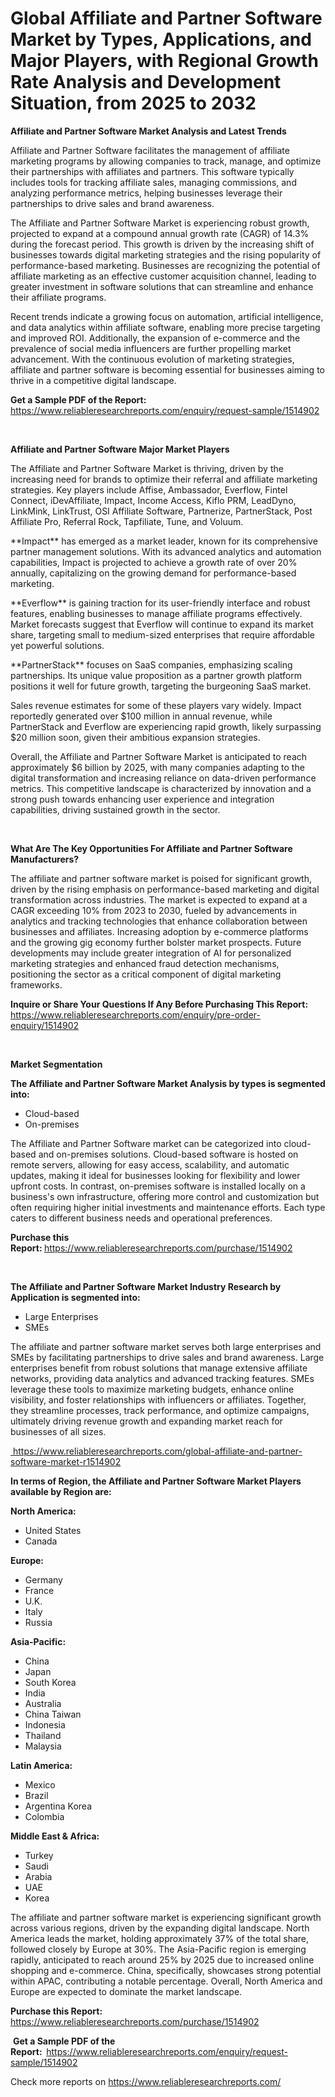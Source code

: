 <p><h1>Global Affiliate and Partner Software Market by Types, Applications, and Major Players, with Regional Growth Rate Analysis and Development Situation, from 2025 to 2032</h1></p><p><strong>Affiliate and Partner Software Market Analysis and Latest Trends</strong></p>
<p><p>Affiliate and Partner Software facilitates the management of affiliate marketing programs by allowing companies to track, manage, and optimize their partnerships with affiliates and partners. This software typically includes tools for tracking affiliate sales, managing commissions, and analyzing performance metrics, helping businesses leverage their partnerships to drive sales and brand awareness. </p><p>The Affiliate and Partner Software Market is experiencing robust growth, projected to expand at a compound annual growth rate (CAGR) of 14.3% during the forecast period. This growth is driven by the increasing shift of businesses towards digital marketing strategies and the rising popularity of performance-based marketing. Businesses are recognizing the potential of affiliate marketing as an effective customer acquisition channel, leading to greater investment in software solutions that can streamline and enhance their affiliate programs.</p><p>Recent trends indicate a growing focus on automation, artificial intelligence, and data analytics within affiliate software, enabling more precise targeting and improved ROI. Additionally, the expansion of e-commerce and the prevalence of social media influencers are further propelling market advancement. With the continuous evolution of marketing strategies, affiliate and partner software is becoming essential for businesses aiming to thrive in a competitive digital landscape.</p></p>
<p><strong>Get a Sample PDF of the Report:&nbsp;</strong> <a href="https://www.reliableresearchreports.com/enquiry/request-sample/1514902?utm_campaign=3545&utm_medium=2&utm_source=Github&utm_content=ia&utm_term=29032025&utm_id=affiliate-and-partner-software">https://www.reliableresearchreports.com/enquiry/request-sample/1514902</a></p>
<p>&nbsp;</p>
<p><strong>Affiliate and Partner Software Major Market Players</strong></p>
<p><p>The Affiliate and Partner Software Market is thriving, driven by the increasing need for brands to optimize their referral and affiliate marketing strategies. Key players include Affise, Ambassador, Everflow, Fintel Connect, iDevAffiliate, Impact, Income Access, Kiflo PRM, LeadDyno, LinkMink, LinkTrust, OSI Affiliate Software, Partnerize, PartnerStack, Post Affiliate Pro, Referral Rock, Tapfiliate, Tune, and Voluum.</p><p>**Impact** has emerged as a market leader, known for its comprehensive partner management solutions. With its advanced analytics and automation capabilities, Impact is projected to achieve a growth rate of over 20% annually, capitalizing on the growing demand for performance-based marketing.</p><p>**Everflow** is gaining traction for its user-friendly interface and robust features, enabling businesses to manage affiliate programs effectively. Market forecasts suggest that Everflow will continue to expand its market share, targeting small to medium-sized enterprises that require affordable yet powerful solutions.</p><p>**PartnerStack** focuses on SaaS companies, emphasizing scaling partnerships. Its unique value proposition as a partner growth platform positions it well for future growth, targeting the burgeoning SaaS market.</p><p>Sales revenue estimates for some of these players vary widely. Impact reportedly generated over $100 million in annual revenue, while PartnerStack and Everflow are experiencing rapid growth, likely surpassing $20 million soon, given their ambitious expansion strategies.</p><p>Overall, the Affiliate and Partner Software Market is anticipated to reach approximately $6 billion by 2025, with many companies adapting to the digital transformation and increasing reliance on data-driven performance metrics. This competitive landscape is characterized by innovation and a strong push towards enhancing user experience and integration capabilities, driving sustained growth in the sector.</p></p>
<p>&nbsp;</p>
<p><strong>What Are The Key Opportunities For Affiliate and Partner Software Manufacturers?</strong></p>
<p><p>The affiliate and partner software market is poised for significant growth, driven by the rising emphasis on performance-based marketing and digital transformation across industries. The market is expected to expand at a CAGR exceeding 10% from 2023 to 2030, fueled by advancements in analytics and tracking technologies that enhance collaboration between businesses and affiliates. Increasing adoption by e-commerce platforms and the growing gig economy further bolster market prospects. Future developments may include greater integration of AI for personalized marketing strategies and enhanced fraud detection mechanisms, positioning the sector as a critical component of digital marketing frameworks.</p></p>
<p><strong>Inquire or Share Your Questions If Any Before Purchasing This Report:</strong> <a href="https://www.reliableresearchreports.com/enquiry/pre-order-enquiry/1514902?utm_campaign=3545&utm_medium=2&utm_source=Github&utm_content=ia&utm_term=29032025&utm_id=affiliate-and-partner-software">https://www.reliableresearchreports.com/enquiry/pre-order-enquiry/1514902</a></p>
<p>&nbsp;</p>
<p><strong>Market Segmentation</strong></p>
<p><strong>The Affiliate and Partner Software Market Analysis by types is segmented into:</strong></p>
<p><ul><li>Cloud-based</li><li>On-premises</li></ul></p>
<p><p>The Affiliate and Partner Software market can be categorized into cloud-based and on-premises solutions. Cloud-based software is hosted on remote servers, allowing for easy access, scalability, and automatic updates, making it ideal for businesses looking for flexibility and lower upfront costs. In contrast, on-premises software is installed locally on a business's own infrastructure, offering more control and customization but often requiring higher initial investments and maintenance efforts. Each type caters to different business needs and operational preferences.</p></p>
<p><strong>Purchase this Report:&nbsp;</strong><a href="https://www.reliableresearchreports.com/purchase/1514902?utm_campaign=3545&utm_medium=2&utm_source=Github&utm_content=ia&utm_term=29032025&utm_id=affiliate-and-partner-software">https://www.reliableresearchreports.com/purchase/1514902</a></p>
<p>&nbsp;</p>
<p><strong>The Affiliate and Partner Software Market Industry Research by Application is segmented into:</strong></p>
<p><ul><li>Large Enterprises</li><li>SMEs</li></ul></p>
<p><p>The affiliate and partner software market serves both large enterprises and SMEs by facilitating partnerships to drive sales and brand awareness. Large enterprises benefit from robust solutions that manage extensive affiliate networks, providing data analytics and advanced tracking features. SMEs leverage these tools to maximize marketing budgets, enhance online visibility, and foster relationships with influencers or affiliates. Together, they streamline processes, track performance, and optimize campaigns, ultimately driving revenue growth and expanding market reach for businesses of all sizes.</p></p>
<p><a href="https://www.reliableresearchreports.com/global-affiliate-and-partner-software-market-r1514902?utm_campaign=3545&utm_medium=2&utm_source=Github&utm_content=ia&utm_term=29032025&utm_id=affiliate-and-partner-software">&nbsp;https://www.reliableresearchreports.com/global-affiliate-and-partner-software-market-r1514902</a></p>
<p><strong>In terms of Region, the Affiliate and Partner Software Market Players available by Region are:</strong></p>
<p>
    <p> <strong> North America: </strong>
        <ul>
            <li>United States</li>
            <li>Canada</li>
        </ul>
        </p> 
    <p> <strong> Europe: </strong>
        <ul>
            <li>Germany</li>
            <li>France</li>
            <li>U.K.</li>
            <li>Italy</li>
            <li>Russia</li>
        </ul>
        </p> 
    <p> <strong> Asia-Pacific: </strong>
        <ul>
            <li>China</li>
            <li>Japan</li>
            <li>South Korea</li>
            <li>India</li>
            <li>Australia</li>
            <li>China Taiwan</li>
            <li>Indonesia</li>
            <li>Thailand</li>
            <li>Malaysia</li>
        </ul>
        </p> 
    <p> <strong> Latin America: </strong>
        <ul>
            <li>Mexico</li>
            <li>Brazil</li>
            <li>Argentina Korea</li>
            <li>Colombia</li>
        </ul>
        </p> 
    <p> <strong> Middle East & Africa: </strong>
        <ul>
            <li>Turkey</li>
            <li>Saudi</li>
            <li>Arabia</li>
            <li>UAE</li>
            <li>Korea</li>
        </ul>
    </p>
    </p>
<p><p>The affiliate and partner software market is experiencing significant growth across various regions, driven by the expanding digital landscape. North America leads the market, holding approximately 37% of the total share, followed closely by Europe at 30%. The Asia-Pacific region is emerging rapidly, anticipated to reach around 25% by 2025 due to increased online shopping and e-commerce. China, specifically, showcases strong potential within APAC, contributing a notable percentage. Overall, North America and Europe are expected to dominate the market landscape.</p></p>
<p><strong>Purchase this Report: </strong><a href="https://www.reliableresearchreports.com/purchase/1514902?utm_campaign=3545&utm_medium=2&utm_source=Github&utm_content=ia&utm_term=29032025&utm_id=affiliate-and-partner-software">https://www.reliableresearchreports.com/purchase/1514902</a></p>
<p>&nbsp;<strong>Get a Sample PDF of the Report:&nbsp;&nbsp;</strong><a href="https://www.reliableresearchreports.com/enquiry/request-sample/1514902?utm_campaign=3545&utm_medium=2&utm_source=Github&utm_content=ia&utm_term=29032025&utm_id=affiliate-and-partner-software">https://www.reliableresearchreports.com/enquiry/request-sample/1514902</a></p>
<p><strong></strong></p>
<p>Check more reports on <a href="https://www.reliableresearchreports.com/?utm_campaign=3545&utm_medium=2&utm_source=Github&utm_content=ia&utm_term=29032025&utm_id=affiliate-and-partner-software">https://www.reliableresearchreports.com/</a></p>
